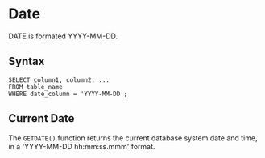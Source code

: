 # Date

DATE is formated YYYY-MM-DD.

## Syntax

```
SELECT column1, column2, ...
FROM table_name
WHERE date_column = 'YYYY-MM-DD';
```

## Current Date

The `GETDATE()` function returns the current database system date and time, in a 'YYYY-MM-DD hh:mm:ss.mmm' format.
